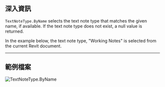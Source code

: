 ## 深入資訊
`TextNoteType.ByName` selects the text note type that matches the given name, if available. If the text note type does not exist, a null value is returned.

In the example below, the text note type, "Working Notes" is selected from the current Revit document.

___
## 範例檔案

![TextNoteType.ByName](./Revit.Elements.TextNoteType.ByName_img.jpg)
